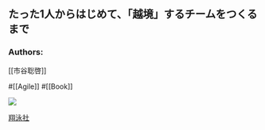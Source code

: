 ## たった1人からはじめて、「越境」するチームをつくるまで

### Authors:
[[市谷聡啓]] 

#[[Agile]] #[[Book]]

![](https://www.seshop.com/static/images/product/21248/L.png)

[翔泳社](https://www.shoeisha.co.jp/book/detail/9784798153346)